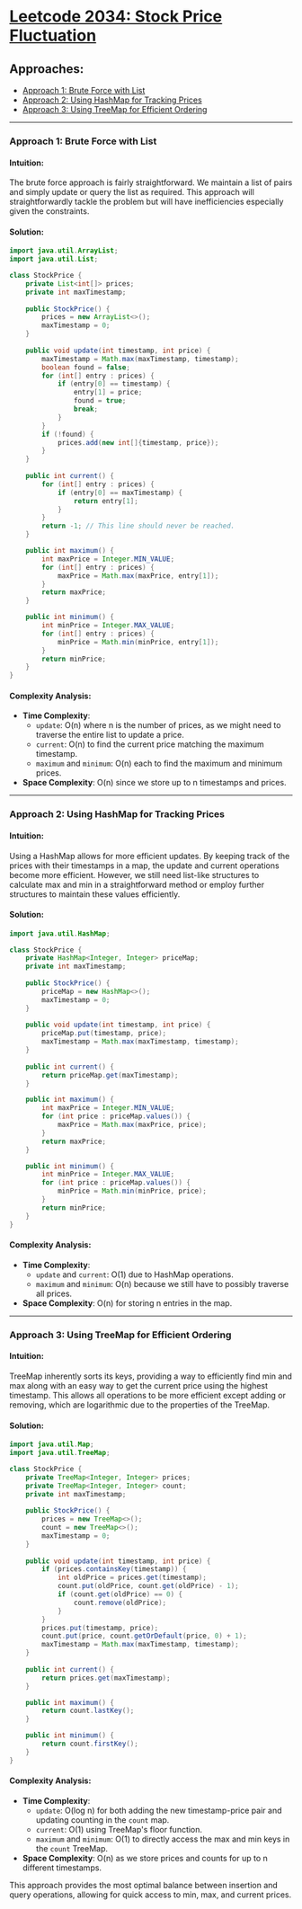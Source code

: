 # [Leetcode 2034: Stock Price Fluctuation](https://leetcode.com/problems/stock-price-fluctuation/)

## Approaches:
- [Approach 1: Brute Force with List](#approach-1-brute-force-with-list)
- [Approach 2: Using HashMap for Tracking Prices](#approach-2-using-hashmap-for-tracking-prices)
- [Approach 3: Using TreeMap for Efficient Ordering](#approach-3-using-treemap-for-efficient-ordering)

---

### Approach 1: Brute Force with List

#### Intuition:
The brute force approach is fairly straightforward. We maintain a list of pairs and simply update or query the list as required. This approach will straightforwardly tackle the problem but will have inefficiencies especially given the constraints.

#### Solution:
```java
import java.util.ArrayList;
import java.util.List;

class StockPrice {
    private List<int[]> prices;
    private int maxTimestamp;
    
    public StockPrice() {
        prices = new ArrayList<>();
        maxTimestamp = 0;
    }
    
    public void update(int timestamp, int price) {
        maxTimestamp = Math.max(maxTimestamp, timestamp);
        boolean found = false;
        for (int[] entry : prices) {
            if (entry[0] == timestamp) {
                entry[1] = price;
                found = true;
                break;
            }
        }
        if (!found) {
            prices.add(new int[]{timestamp, price});
        }
    }
    
    public int current() {
        for (int[] entry : prices) {
            if (entry[0] == maxTimestamp) {
                return entry[1];
            }
        }
        return -1; // This line should never be reached.
    }

    public int maximum() {
        int maxPrice = Integer.MIN_VALUE;
        for (int[] entry : prices) {
            maxPrice = Math.max(maxPrice, entry[1]);
        }
        return maxPrice;
    }

    public int minimum() {
        int minPrice = Integer.MAX_VALUE;
        for (int[] entry : prices) {
            minPrice = Math.min(minPrice, entry[1]);
        }
        return minPrice;
    }
}
```

#### Complexity Analysis:
- **Time Complexity**: 
  - `update`: O(n) where n is the number of prices, as we might need to traverse the entire list to update a price.
  - `current`: O(n) to find the current price matching the maximum timestamp.
  - `maximum` and `minimum`: O(n) each to find the maximum and minimum prices.
- **Space Complexity**: O(n) since we store up to n timestamps and prices.

---

### Approach 2: Using HashMap for Tracking Prices

#### Intuition:
Using a HashMap allows for more efficient updates. By keeping track of the prices with their timestamps in a map, the update and current operations become more efficient. However, we still need list-like structures to calculate max and min in a straightforward method or employ further structures to maintain these values efficiently.

#### Solution:
```java
import java.util.HashMap;

class StockPrice {
    private HashMap<Integer, Integer> priceMap;
    private int maxTimestamp;
    
    public StockPrice() {
        priceMap = new HashMap<>();
        maxTimestamp = 0;
    }
    
    public void update(int timestamp, int price) {
        priceMap.put(timestamp, price);
        maxTimestamp = Math.max(maxTimestamp, timestamp);
    }
    
    public int current() {
        return priceMap.get(maxTimestamp);
    }

    public int maximum() {
        int maxPrice = Integer.MIN_VALUE;
        for (int price : priceMap.values()) {
            maxPrice = Math.max(maxPrice, price);
        }
        return maxPrice;
    }

    public int minimum() {
        int minPrice = Integer.MAX_VALUE;
        for (int price : priceMap.values()) {
            minPrice = Math.min(minPrice, price);
        }
        return minPrice;
    }
}
```

#### Complexity Analysis:
- **Time Complexity**: 
  - `update` and `current`: O(1) due to HashMap operations.
  - `maximum` and `minimum`: O(n) because we still have to possibly traverse all prices.
- **Space Complexity**: O(n) for storing n entries in the map.

---

### Approach 3: Using TreeMap for Efficient Ordering

#### Intuition:
TreeMap inherently sorts its keys, providing a way to efficiently find min and max along with an easy way to get the current price using the highest timestamp. This allows all operations to be more efficient except adding or removing, which are logarithmic due to the properties of the TreeMap.

#### Solution:
```java
import java.util.Map;
import java.util.TreeMap;

class StockPrice {
    private TreeMap<Integer, Integer> prices;
    private TreeMap<Integer, Integer> count;
    private int maxTimestamp;
    
    public StockPrice() {
        prices = new TreeMap<>();
        count = new TreeMap<>();
        maxTimestamp = 0;
    }
    
    public void update(int timestamp, int price) {
        if (prices.containsKey(timestamp)) {
            int oldPrice = prices.get(timestamp);
            count.put(oldPrice, count.get(oldPrice) - 1);
            if (count.get(oldPrice) == 0) {
                count.remove(oldPrice);
            }
        }
        prices.put(timestamp, price);
        count.put(price, count.getOrDefault(price, 0) + 1);
        maxTimestamp = Math.max(maxTimestamp, timestamp);
    }
    
    public int current() {
        return prices.get(maxTimestamp);
    }

    public int maximum() {
        return count.lastKey();
    }

    public int minimum() {
        return count.firstKey();
    }
}
```

#### Complexity Analysis:
- **Time Complexity**: 
  - `update`: O(log n) for both adding the new timestamp-price pair and updating counting in the `count` map.
  - `current`: O(1) using TreeMap's floor function.
  - `maximum` and `minimum`: O(1) to directly access the max and min keys in the `count` TreeMap.
- **Space Complexity**: O(n) as we store prices and counts for up to n different timestamps.

This approach provides the most optimal balance between insertion and query operations, allowing for quick access to min, max, and current prices.

